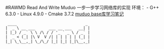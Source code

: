 #RAWMD
Read And Write Muduo
一步一步学习网络库的实现
环境：
	- G++ 6.3.0
	- Linux 4.9.0
	- Cmake 3.7.2
[muduo base库学习笔记](./muduo-Study-Notes.md)


```text
 ____                              _ 
|  _ \ __ ___      ___ __ ___   __| |
| |_) / _` \ \ /\ / / '_ ` _ \ / _` |
|  _ < (_| |\ V  V /| | | | | | (_| |
|_| \_\__,_| \_/\_/ |_| |_| |_|\__,_|
                                     
```
